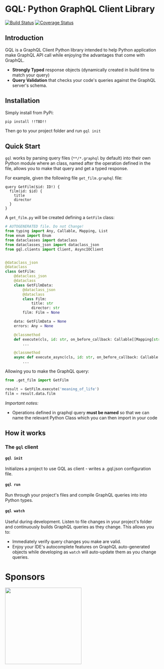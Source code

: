 # GQL: Python GraphQL Client Library

[![Build Status](https://travis-ci.org/ekampf/cql.svg?branch=master)](https://travis-ci.org/ekampf/cql)
[![Coverage Status](https://coveralls.io/repos/github/ekampf/gql/badge.svg?branch=master)](https://coveralls.io/github/ekampf/gql?branch=master)

## Introduction

GQL is a GraphQL Client Python library intended to help Python application make GraphQL
API call while enjoying the advantages that come with GraphQL.

- **Strongly Typed** response objects (dynamically created in build time to match your query)
- **Query Validation** that checks your code's queries against the GraphQL server's schema.

## Installation

Simply install from PyPi:

```bash
pip install !!TBD!!
```

Then go to your project folder and run `gql init`

## Quick Start

`gql` works by parsing query files (`**/*.graphql` by default) into their own Python module where
an class, named after the operation defined in the file, allows you to make that query and get a typed
response.

For example, given the following file `get_film.graphql` file:
```
query GetFilm($id: ID!) {
  film(id: $id) {
    title
    director
  }
}
```

A `get_film.py` will be created defining a `GetFilm` class:

```python
# AUTOGENERATED file. Do not Change!
from typing import Any, Callable, Mapping, List
from enum import Enum
from dataclasses import dataclass
from dataclasses_json import dataclass_json
from gql.clients import Client, AsyncIOClient


@dataclass_json
@dataclass
class GetFilm:
    @dataclass_json
    @dataclass
    class GetFilmData:
        @dataclass_json
        @dataclass
        class Film:
            title: str
            director: str
        film: Film = None

    data: GetFilmData = None
    errors: Any = None

    @classmethod
    def execute(cls, id: str, on_before_callback: Callable[[Mapping[str, str], Mapping[str, str]], None] = None) -> GetFilm:
        ...

    @classmethod
    async def execute_async(cls, id: str, on_before_callback: Callable[[Mapping[str, str], Mapping[str, str]], None] = None) -> GetFilm:
        ...
```

Allowing you to make the GraphQL query:

```python
from .get_film import GetFilm

result = GetFilm.execute('meaning_of_life')
film = result.data.film
```

*Important notes:*
* Operations defined in graphql query __must be named__ so that we can name the relevant Python Class which you can then import in your code


## How it works


### The `gql` client

#### `gql init`
Initializes a project to use GQL as client - writes a .gql.json configuration file.

#### `gql run`

Run through your project's files and compile GraphQL queries into into Python types.

#### `gql watch`

Useful during development. Listen to file changes in your project's folder and continuously
builds GraphQL queries as they change.
This allows you to:
* Immediately verify query changes you make are valid.
* Enjoy your IDE's autocomplete features on GraphQL auto-generated objects while developing
as `watch` will auto-update them as you change queries.


# Sponsors

<a href="https://ebates.com"><img src="https://opensource.ebates.com/static/images/ebates-rakuten.svg" width="250"></a>
